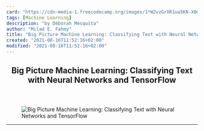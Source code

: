 ```yaml
---
card: "https://cdn-media-1.freecodecamp.org/images/1*W2vzGrXR1ua5KN-X0m9oMw.jpeg"
tags: [Machine Learning]
description: "by Déborah Mesquita"
author: "Milad E. Fahmy"
title: "Big Picture Machine Learning: Classifying Text with Neural Networks and TensorFlow"
created: "2021-08-16T11:52:16+02:00"
modified: "2021-08-16T11:52:16+02:00"
---
```

<div class="site-wrapper">
<main id="site-main" class="site-main outer">
<div class="inner">
<article class="post-full post tag-machine-learning tag-data-science tag-artificial-intelligence tag-tensorflow tag-technology ">
<header class="post-full-header">
<h1 class="post-full-title">Big Picture Machine Learning: Classifying Text with Neural Networks and TensorFlow</h1>
</header>
<figure class="post-full-image">
<picture>
<source media="(max-width: 700px)" sizes="1px" srcset="data:image/gif;base64,R0lGODlhAQABAIAAAAAAAP///yH5BAEAAAAALAAAAAABAAEAAAIBRAA7 1w">
<source media="(min-width: 701px)" sizes="(max-width: 800px) 400px,
(max-width: 1170px) 700px,
1400px" srcset="https://cdn-media-1.freecodecamp.org/images/1*W2vzGrXR1ua5KN-X0m9oMw.jpeg 300w,
https://cdn-media-1.freecodecamp.org/images/1*W2vzGrXR1ua5KN-X0m9oMw.jpeg 600w,
https://cdn-media-1.freecodecamp.org/images/1*W2vzGrXR1ua5KN-X0m9oMw.jpeg 1000w,
https://cdn-media-1.freecodecamp.org/images/1*W2vzGrXR1ua5KN-X0m9oMw.jpeg 2000w">
<img onerror="this.style.display='none'" src="https://cdn-media-1.freecodecamp.org/images/1*W2vzGrXR1ua5KN-X0m9oMw.jpeg" alt="Big Picture Machine Learning: Classifying Text with Neural Networks and TensorFlow">
</picture>
</figure>
<section class="post-full-content">
<div class="post-content medium-migrated-article">
</div>
<hr>
</section>
</article>
</div>
</main>
</div>
<!-- Google Tag Manager (noscript) -->
<!-- End Google Tag Manager (noscript) -->
